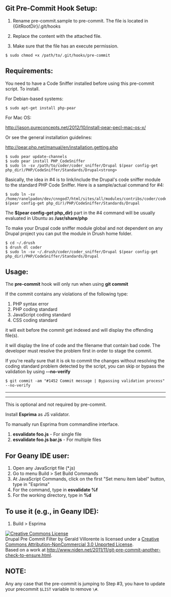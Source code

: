 Git Pre-Commit Hook Setup:
-------------------------

1. Rename pre-commit.sample to pre-commit. The file is located in {GitRootDir}/.git/hooks

2. Replace the content with the attached file.

3. Make sure that the file has an execute permission.

```
$ sudo chmod +x /path/to/.git/hooks/pre-commit
```

Requirements:
-------------

You need to have a Code Sniffer installed before using this pre-commit script. To install.

For Debian-based systems:

```
$ sudo apt-get install php-pear
```

For Mac OS:

http://jason.pureconcepts.net/2012/10/install-pear-pecl-mac-os-x/

Or see the general installation guidelines:

http://pear.php.net/manual/en/installation.getting.php

```
$ sudo pear update-channels
$ sudo pear install PHP_CodeSniffer
$ sudo ln -sv /path/to/coder/coder_sniffer/Drupal $(pear config-get php_dir)/PHP/CodeSniffer/Standards/Drupal<strong>
```

Basically, the idea in #4 is to link/include the Drupal's code sniffer module to the standard PHP Code Sniffer. Here is a sample/actual command for #4:

```
$ sudo ln -sv /home/ranelpadon/dev/cnngod7/html/sites/all/modules/contribs/coder/coder_sniffer/Drupal $(pear config-get php_dir)/PHP/CodeSniffer/Standards/Drupal
```

The <strong>$(pear config-get php_dir)</strong> part in the #4 command will be usually evaluated in Ubuntu as <strong>/usr/share/php</strong>

To make your Drupal code sniffer module global and not dependent on any Drupal project you can put the module in Drush home folder.
```
$ cd ~/.drush
$ drush dl coder
$ sudo ln -sv ~/.drush/coder/coder_sniffer/Drupal $(pear config-get php_dir)/PHP/CodeSniffer/Standards/Drupal
```

Usage:
--------

The <strong>pre-commit</strong> hook will only run when using <strong>git commit</strong>

If the commit contains any violations of the following type:

1. PHP syntax error
2. PHP coding standard
3. JavaScript coding standard
4. CSS coding standard

it will exit before the commit get indexed and will display the offending file(s).

it will display the line of code and the filename that contain bad code. The developer must resolve the problem first in order to stage the commit.

If you're really sure that it is ok to commit the changes without resolving the coding standard problem detected by the script, you can skip or bypass the validation by using <strong>--no-verify</strong>

```
$ git commit -am "#1452 Commit message | Bypassing validation process" --no-verify
```


-----------------------------------------------------------------------------------------------------------------------
-----------------------------------------------------------------------------------------------------------------------

This is optional and not required by pre-commit.

Install <strong>Esprima</strong> as JS validator.

To manually run Esprima from commandline interface.

1. <strong>esvalidate foo.js</strong> - For single file
2. <strong>esvalidate foo.js bar.js</strong> - For multiple files


For Geany IDE user:
-------------------
1. Open any JavaScript file (*.js)
2. Go to menu Build > Set Build Commands
3. At JavaScript Commands, click on the first "Set menu item label" button, type in "Esprima"
4. For the command, type in <strong>esvalidate %f</strong>
5. For the working directory, type in <strong>%d</strong>


To use it (e.g., in <strong>Geany IDE</strong>):
------------------
1. Build > Esprima

<a rel="license" href="http://creativecommons.org/licenses/by-nc/3.0/deed.en_US"><img alt="Creative Commons License" style="border-width:0" src="http://i.creativecommons.org/l/by-nc/3.0/88x31.png" /></a><br /><span xmlns:dct="http://purl.org/dc/terms/" property="dct:title">Drupal Pre Commit Filter</span> by <span xmlns:cc="http://creativecommons.org/ns#" property="cc:attributionName">Gerald Villorente</span> is licensed under a <a rel="license" href="http://creativecommons.org/licenses/by-nc/3.0/deed.en_US">Creative Commons Attribution-NonCommercial 3.0 Unported License</a>.<br />Based on a work at <a xmlns:dct="http://purl.org/dc/terms/" href="http://www.niden.net/2011/11/git-pre-commit-another-check-to-ensure.html" rel="dct:source">http://www.niden.net/2011/11/git-pre-commit-another-check-to-ensure.html</a>.

NOTE:
-----

Any any case that the pre-commit is jumping to Step #3, you have to update your precommit `$LIST` variable to remove `\#`.
